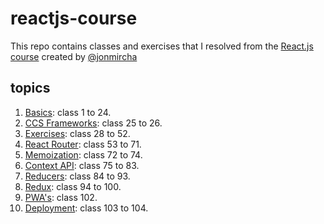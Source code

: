 # reactjs-course

This repo contains classes and exercises that I resolved from the [React.js course](https://www.youtube.com/playlist?list=PLvq-jIkSeTUZ5XcUw8fJPTBKEHEKPMTKk) created by [@jonmircha](https://www.youtube.com/@jonmircha)

## topics

1. [Basics](/00-react-basicos/): class 1 to 24.
1. [CCS Frameworks](/01-react-frameworks-css/): class 25 to 26.
1. [Exercises](/02-react-ejercicios/): class 28 to 52.
1. [React Router](/03-react-router/): class 53 to 71.
1. [Memoization](/04-react-memorizacion/): class 72 to 74.
1. [Context API](/05-react-context/): class 75 to 83.
1. [Reducers](/06-react-reducers/): class 84 to 93.
1. [Redux](/07-redux/): class 94 to 100.
1. [PWA's](/08-pwas/): class 102.
1. [Deployment](/09-despliegues/): class 103 to 104.
